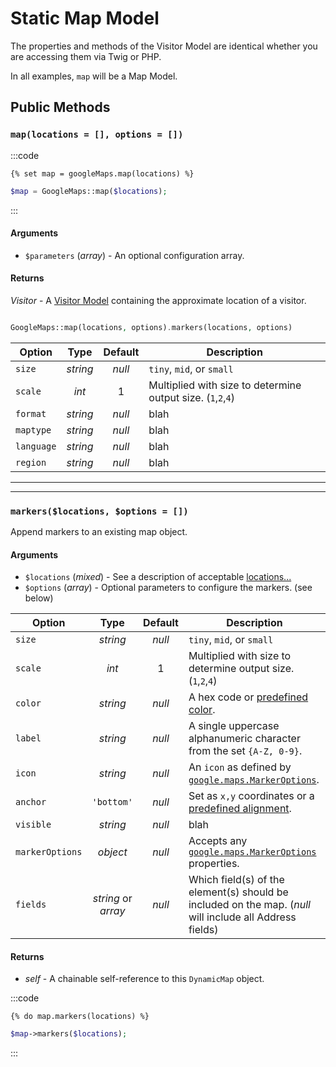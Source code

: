 # Static Map Model

The properties and methods of the Visitor Model are identical whether you are accessing them via Twig or PHP.

In all examples, `map` will be a Map Model.

## Public Methods

### `map(locations = [], options = [])`

:::code
```twig
{% set map = googleMaps.map(locations) %}
```
```php
$map = GoogleMaps::map($locations);
```
:::

#### Arguments

 - `$parameters` (_array_) - An optional configuration array.

#### Returns

_Visitor_ - A [Visitor Model](/models/visitor-model/) containing the approximate location of a visitor.



```php

GoogleMaps::map(locations, options).markers(locations, options)

```

| Option               | Type                 | Default | Description |
|----------------------|:--------------------:|:-------:|-------------|
| `size` | _string_ | _null_ | `tiny`, `mid`, or `small` |
| `scale` | _int_ | 1 | Multiplied with size to determine output size. (`1`,`2`,`4`) |
| `format` | _string_ | _null_ | blah |
| `maptype` | _string_ | _null_ | blah |
| `language` | _string_ | _null_ | blah |
| `region` | _string_ | _null_ | blah |


---
---

### `markers($locations, $options = [])`

Append markers to an existing map object.

#### Arguments

 - `$locations` (_mixed_) - See a description of acceptable [locations...](/dynamic-maps/locations/)
 - `$options` (_array_) - Optional parameters to configure the markers. (see below)
 
| Option               | Type                 | Default | Description |
|----------------------|:--------------------:|:-------:|-------------|
| `size` | _string_ | _null_ | `tiny`, `mid`, or `small` |
| `scale` | _int_ | 1 | Multiplied with size to determine output size. (`1`,`2`,`4`) |
| `color` | _string_ | _null_ | A hex code or [predefined color](https://developers.google.com/maps/documentation/maps-static/start#MarkerStyles). |
| `label` | _string_ | _null_ | A single uppercase alphanumeric character from the set `{A-Z, 0-9}`. |
| `icon` | _string_ | _null_  | An `icon` as defined by [`google.maps.MarkerOptions`](https://developers.google.com/maps/documentation/javascript/reference/marker#MarkerOptions.icon). |
| `anchor` | `'bottom'` | _null_ | Set as `x,y` coordinates or a [predefined alignment](https://developers.google.com/maps/documentation/maps-static/start#CustomIcons). |
| `visible` | _string_ | _null_ | blah |
| `markerOptions` | _object_             | _null_  | Accepts any [`google.maps.MarkerOptions`](https://developers.google.com/maps/documentation/javascript/reference/marker#MarkerOptions) properties. |
| `fields`        | _string_ or _array_  | _null_  | Which field(s) of the element(s) should be included on the map. (_null_ will include all Address fields) |

#### Returns

 - _self_ - A chainable self-reference to this `DynamicMap` object.

:::code
```twig
{% do map.markers(locations) %}
```
```php
$map->markers($locations);
```
:::
